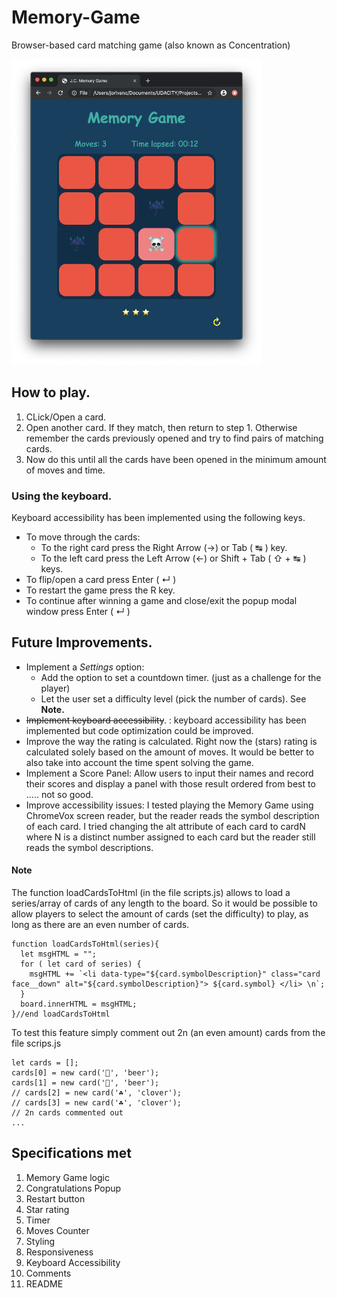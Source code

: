 # Memory-Game
Browser-based card matching game (also known as Concentration)

![Screenshot](memGamScreenshot.jpg)

## How to play.
1. CLick/Open a card.
2. Open another card. If they match, then return to step 1.  Otherwise remember the cards previously opened and try to find pairs of matching cards.
3. Now do this until all the cards have been opened in the minimum amount of moves and time.

### Using the keyboard.
Keyboard accessibility has been implemented using the following keys.
- To move through the cards:
  * To the right card press the Right Arrow (→) or Tab ( ↹ ) key.
  * To the left card press the Left Arrow (←) or Shift + Tab ( ⇧ + ↹ ) keys.
- To flip/open a card press Enter ( ↵ )
- To restart the game press the R key.
- To continue after winning a game and close/exit the popup modal window press Enter ( ↵ )

## Future Improvements.
- Implement a _Settings_ option:
  * Add the option to set a countdown timer. (just as a challenge for the player)
  * Let the user set a difficulty level (pick the number of cards). See **Note.**
- ~~Implement keyboard accessibility~~. : keyboard accessibility has been implemented but code optimization could be improved.
- Improve the way the rating is calculated. Right now the (stars) rating is calculated solely based on the amount of moves. It would be better to also take into account the time spent solving the game.
- Implement a Score Panel: Allow users to input their names and record their scores and display a panel with those result ordered from best to ..... not so good.
- Improve accessibility issues: I tested playing the Memory Game using ChromeVox screen reader, but the reader reads the symbol description of each card. I tried changing the alt attribute of each card to cardN where N is a distinct number assigned to each card but the reader still reads the symbol descriptions.


#### Note
The function loadCardsToHtml (in the file scripts.js) allows to load a series/array of cards of any length to the board. So it would be possible to allow players to select the amount of cards (set the difficulty) to play, as long as there are an even number of cards.
```
function loadCardsToHtml(series){
  let msgHTML = "";
  for ( let card of series) {
    msgHTML += `<li data-type="${card.symbolDescription}" class="card face__down" alt="${card.symbolDescription}"> ${card.symbol} </li> \n`;
  }
  board.innerHTML = msgHTML;
}//end loadCardsToHtml
```
To test this feature simply comment out 2n (an even amount) cards from the file scrips.js
```
let cards = [];
cards[0] = new card('🍺', 'beer');
cards[1] = new card('🍺', 'beer');
// cards[2] = new card('☘', 'clover');
// cards[3] = new card('☘', 'clover');
// 2n cards commented out
...
```
## Specifications met
1. Memory Game logic
2. Congratulations Popup
3. Restart button
4. Star rating
5. Timer
6. Moves Counter
7. Styling
8. Responsiveness
9. Keyboard Accessibility
10. Comments
11. README
